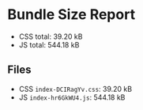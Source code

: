 # Bundle Size Report

- CSS total: 39.20 kB
- JS total: 544.18 kB

## Files
- CSS `index-DCIRagYv.css`: 39.20 kB
- JS `index-hr6GkWU4.js`: 544.18 kB
